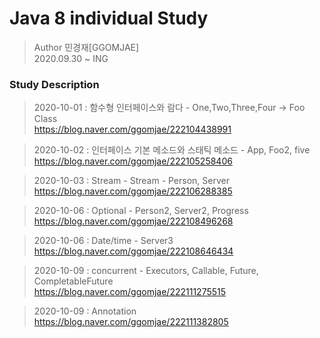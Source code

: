 Java 8 individual Study 
==================== 

>Author 민경재[GGOMJAE] <br>
2020.09.30 ~ ING <br>

### Study Description  
  
> 2020-10-01 : 함수형 인터페이스와 람다 - One,Two,Three,Four -> Foo Class <br>
>https://blog.naver.com/ggomjae/222104438991

> 2020-10-02 : 인터페이스 기본 메소드와 스태틱 메소드 - App, Foo2, five <br> 
>https://blog.naver.com/ggomjae/222105258406

> 2020-10-03 : Stream - Stream - Person, Server <br> 
>https://blog.naver.com/ggomjae/222106288385 

>2020-10-06 : Optional - Person2, Server2, Progress <br>
>https://blog.naver.com/ggomjae/222108496268

>2020-10-06 : Date/time - Server3 <br>
>https://blog.naver.com/ggomjae/222108646434

>2020-10-09 : concurrent - Executors, Callable, Future, CompletableFuture <br>
>https://blog.naver.com/ggomjae/222111275515

>2020-10-09 : Annotation <br>
>https://blog.naver.com/ggomjae/222111382805